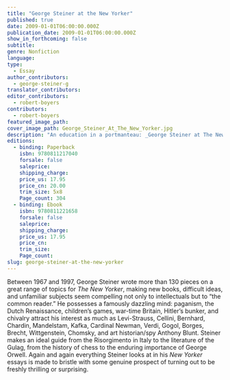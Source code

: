 ```yaml
---
title: "George Steiner at the New Yorker"
published: true
date: 2009-01-01T06:00:00.000Z
publication_date: 2009-01-01T06:00:00.000Z
show_in_forthcoming: false
subtitle:
genre: Nonfiction
language:
type:
  - Essay
author_contributors:
  - george-steiner-g
translator_contributors:
editor_contributors:
  - robert-boyers
contributors:
  - robert-boyers
featured_image_path:
cover_image_path: George_Steiner_At_The_New_Yorker.jpg
description: "An education in a portmanteau: _George Steiner at The New Yorker_ collects his best work from his more than 150 pieces for the magazine "
editions:
  - binding: Paperback
    isbn: 9780811217040
    forsale: false
    saleprice:
    shipping_charge:
    price_us: 17.95
    price_cn: 20.00
    trim_size: 5x8
    Page_count: 304
  - binding: Ebook
    isbn: 9780811221658
    forsale: false
    saleprice:
    shipping_charge:
    price_us: 17.95
    price_cn:
    trim_size:
    Page_count:
slug: george-steiner-at-the-new-yorker
---
```


Between 1967 and 1997, George Steiner wrote more than 130 pieces on a great range of topics for _The New Yorker_, making new books, difficult ideas, and unfamiliar subjects seem compelling not only to intellectuals but to “the common reader.” He possesses a famously dazzling mind: paganism, the Dutch Renaissance, children’s games, war-time Britain, Hitler’s bunker, and chivalry attract his interest as much as Levi-Strauss, Cellini, Bernhard, Chardin, Mandelstam, Kafka, Cardinal Newman, Verdi, Gogol, Borges, Brecht, Wittgenstein, Chomsky, and art historian/spy Anthony Blunt. Steiner makes an ideal guide from the Risorgimento in Italy to the literature of the Gulag, from the history of chess to the enduring importance of George Orwell. Again and again everything Steiner looks at in his _New Yorker_ essays is made to bristle with some genuine prospect of turning out to be freshly thrilling or surprising.

